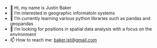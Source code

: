 - 👋 Hi, my name is Justin Baker
- 👀 I’m interested in geographic informatoin systems
- 🌱 I’m currently learning various python libraries such as pandas and geopandas
- 💞️ I’m looking for positions in spatial data analysis with a focus on the environment
- 📫 How to reach me: baker.jst@gmail.com

<!---
jbakerGIS/jbakerGIS is a ✨ special ✨ repository because its `README.md` (this file) appears on your GitHub profile.
You can click the Preview link to take a look at your changes.
--->

